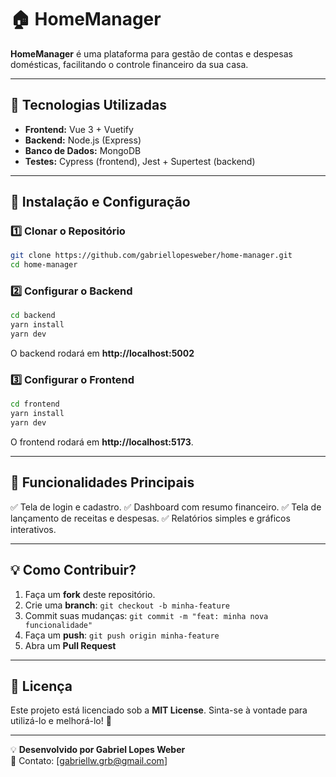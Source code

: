 # 🏠 HomeManager

**HomeManager** é uma plataforma para gestão de contas e despesas domésticas, facilitando o controle financeiro da sua casa.

---

## 🚀 Tecnologias Utilizadas
- **Frontend:** Vue 3 + Vuetify
- **Backend:** Node.js (Express)
- **Banco de Dados:** MongoDB
- **Testes:** Cypress (frontend), Jest + Supertest (backend)

---

## 👥 Instalação e Configuração

### 1️⃣ Clonar o Repositório
```sh
git clone https://github.com/gabriellopesweber/home-manager.git
cd home-manager
```

### 2️⃣ Configurar o Backend
```sh
cd backend
yarn install
yarn dev
```

O backend rodará em **http://localhost:5002**

### 3️⃣ Configurar o Frontend
```sh
cd frontend
yarn install
yarn dev
```

O frontend rodará em **http://localhost:5173**.

---

## 🌟 Funcionalidades Principais
✅ Tela de login e cadastro.
✅ Dashboard com resumo financeiro.
✅ Tela de lançamento de receitas e despesas.
✅ Relatórios simples e gráficos interativos.

---

## 💡 Como Contribuir?
1. Faça um **fork** deste repositório.
2. Crie uma **branch**: `git checkout -b minha-feature`
3. Commit suas mudanças: `git commit -m "feat: minha nova funcionalidade"`
4. Faça um **push**: `git push origin minha-feature`
5. Abra um **Pull Request**

---

## 🐜 Licença
Este projeto está licenciado sob a **MIT License**. Sinta-se à vontade para utilizá-lo e melhorá-lo! 🚀

---

💡 **Desenvolvido por Gabriel Lopes Weber**  
📧 Contato: [gabriellw.grb@gmail.com]
